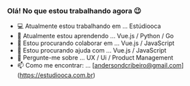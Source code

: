 ### Olá! No que estou trabalhando agora 😉

- 💻  Atualmente estou trabalhando em ... Estúdiooca
- 🌱  Atualmente estou aprendendo ... Vue.js / Python / Go 
- 👯  Estou procurando colaborar em ... Vue.js / JavaScript
- 🤔  Estou procurando ajuda com ... Vue.js / JavaScript
- 💬  Pergunte-me sobre ... UX / Ui / Product Management
- 📫  Como me encontrar: ... [andersondcribeiro@gmail.com] (https://estudiooca.com.br)
